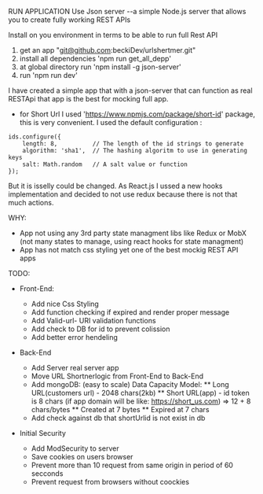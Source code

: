 RUN APPLICATION
Use Json server --a simple Node.js server that allows you to create fully working REST APIs

Install on you environment in terms to be able to run full Rest API
1. get an app "git@github.com:beckiDev/urlshertmer.git"
2. install all dependencies 'npm run get_all_depp'
3. at global directory run 'npm install -g json-server'
4. run 'npm run dev'

I have created a simple app that with a json-server that can function as real RESTApi that app is the best for mocking full app.
- for Short Url I used 'https://www.npmjs.com/package/short-id' package, this is very convenient. I used the default configuration :
```
ids.configure({
    length: 8,          // The length of the id strings to generate
    algorithm: 'sha1',  // The hashing algoritm to use in generating keys
    salt: Math.random   // A salt value or function
});
```
But it is isselly could be changed.
As React.js I ussed a new hooks implementation
and decided to not use redux because there is not that much actions.

WHY:
* App not using any 3rd party state managment libs like Redux or MobX 
  (not many states to manage, using react hooks for state managment)
* App has not match css styling yet one of the best mockig REST API apps



TODO:
- Front-End:
  * Add nice Css Styling
  * Add function checking if expired and render proper message
  * Add Valid-url- URI validation functions
  * Add check to DB for id to prevent colission
  * Add better error hendeling
  

- Back-End
  * Add Server real server app
  * Move URL Shortnerlogic from Front-End to Back-End
  * Add mongoDB: (easy to scale)
        Data Capacity Model: 
        ** Long URL(customers url) - 2048 chars(2kb)
        ** Short URL(app) - id token is 8 chars (if app domain will be like: https://short_us.com) =>      12 + 8 chars/bytes
        ** Created at 7 bytes
        ** Expired at 7 chars
  * Add check against db that shortUrlid is not exist in db

- Initial Security
  * Add ModSecurity to server
  * Save cookies on users browser
  * Prevent more than 10 request from same origin in period of 60 secconds
  * Prevent request from browsers without coockies